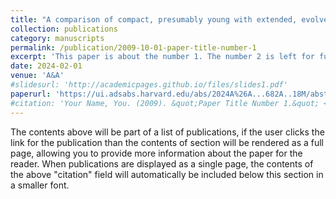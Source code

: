 ```yaml
---
title: "A comparison of compact, presumably young with extended, evolved radio active galactic nuclei"
collection: publications
category: manuscripts
permalink: /publication/2009-10-01-paper-title-number-1
excerpt: 'This paper is about the number 1. The number 2 is left for future work.'
date: 2024-02-01
venue: 'A&A'
#slidesurl: 'http://academicpages.github.io/files/slides1.pdf'
paperurl: 'https://ui.adsabs.harvard.edu/abs/2024A%26A...682A..18M/abstract'
#citation: 'Your Name, You. (2009). &quot;Paper Title Number 1.&quot; <i>Journal 1</i>. 1(1).'
---
```


The contents above will be part of a list of publications, if the user clicks the link for the publication than the contents of section will be rendered as a full page, allowing you to provide more information about the paper for the reader. When publications are displayed as a single page, the contents of the above "citation" field will automatically be included below this section in a smaller font.
